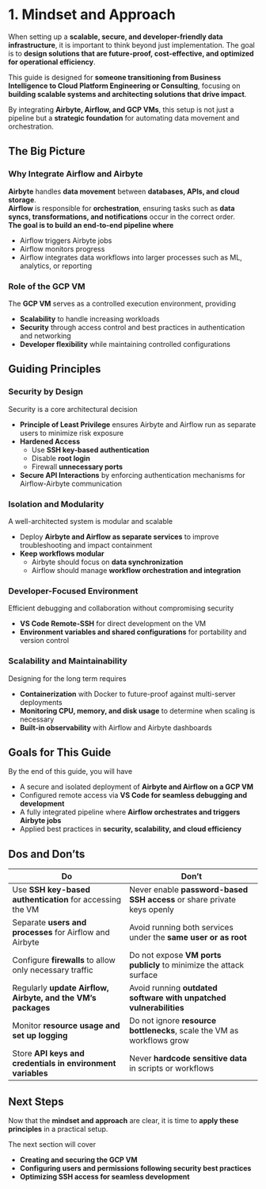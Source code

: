 # 1. Mindset and Approach

When setting up a **scalable, secure, and developer-friendly data infrastructure**, it is important to think beyond just implementation. The goal is to **design solutions that are future-proof, cost-effective, and optimized for operational efficiency**.  

This guide is designed for **someone transitioning from Business Intelligence to Cloud Platform Engineering or Consulting**, focusing on **building scalable systems and architecting solutions that drive impact**.  

By integrating **Airbyte, Airflow, and GCP VMs**, this setup is not just a pipeline but a **strategic foundation** for automating data movement and orchestration.

## The Big Picture  

### Why Integrate Airflow and Airbyte  
**Airbyte** handles **data movement** between **databases, APIs, and cloud storage**.  
**Airflow** is responsible for **orchestration**, ensuring tasks such as **data syncs, transformations, and notifications** occur in the correct order.  
**The goal is to build an end-to-end pipeline where**  
- Airflow triggers Airbyte jobs  
- Airflow monitors progress  
- Airflow integrates data workflows into larger processes such as ML, analytics, or reporting  

### Role of the GCP VM  
The **GCP VM** serves as a controlled execution environment, providing  
- **Scalability** to handle increasing workloads  
- **Security** through access control and best practices in authentication and networking  
- **Developer flexibility** while maintaining controlled configurations  

## Guiding Principles  

### Security by Design  
Security is a core architectural decision  
- **Principle of Least Privilege** ensures Airbyte and Airflow run as separate users to minimize risk exposure  
- **Hardened Access**  
  - Use **SSH key-based authentication**  
  - Disable **root login**  
  - Firewall **unnecessary ports**  
- **Secure API Interactions** by enforcing authentication mechanisms for Airflow-Airbyte communication  

### Isolation and Modularity  
A well-architected system is modular and scalable  
- Deploy **Airbyte and Airflow as separate services** to improve troubleshooting and impact containment  
- **Keep workflows modular**  
  - Airbyte should focus on **data synchronization**  
  - Airflow should manage **workflow orchestration and integration**  

### Developer-Focused Environment  
Efficient debugging and collaboration without compromising security  
- **VS Code Remote-SSH** for direct development on the VM  
- **Environment variables and shared configurations** for portability and version control  

### Scalability and Maintainability  
Designing for the long term requires  
- **Containerization** with Docker to future-proof against multi-server deployments  
- **Monitoring CPU, memory, and disk usage** to determine when scaling is necessary  
- **Built-in observability** with Airflow and Airbyte dashboards  

## Goals for This Guide  

By the end of this guide, you will have  
- A secure and isolated deployment of **Airbyte and Airflow on a GCP VM**  
- Configured remote access via **VS Code for seamless debugging and development**  
- A fully integrated pipeline where **Airflow orchestrates and triggers Airbyte jobs**  
- Applied best practices in **security, scalability, and cloud efficiency**  

## Dos and Don’ts  

| **Do** | **Don’t** |
|--------|----------|
| Use **SSH key-based authentication** for accessing the VM | Never enable **password-based SSH access** or share private keys openly |
| Separate **users and processes** for Airflow and Airbyte | Avoid running both services under the **same user or as root** |
| Configure **firewalls** to allow only necessary traffic | Do not expose **VM ports publicly** to minimize the attack surface |
| Regularly **update Airflow, Airbyte, and the VM’s packages** | Avoid running **outdated software with unpatched vulnerabilities** |
| Monitor **resource usage and set up logging** | Do not ignore **resource bottlenecks**, scale the VM as workflows grow |
| Store **API keys and credentials in environment variables** | Never **hardcode sensitive data** in scripts or workflows |

## Next Steps  

Now that the **mindset and approach** are clear, it is time to **apply these principles** in a practical setup.  

The next section will cover  
- **Creating and securing the GCP VM**  
- **Configuring users and permissions following security best practices**  
- **Optimizing SSH access for seamless development**  


